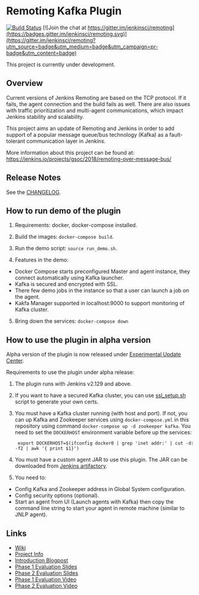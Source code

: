 # Remoting Kafka Plugin

[![Build Status](https://ci.jenkins.io/job/Plugins/job/remoting-kafka-plugin/job/master/badge/icon)](https://ci.jenkins.io/job/Plugins/job/remoting-kafka-plugin/job/master/)
[![Join the chat at https://gitter.im/jenkinsci/remoting](https://badges.gitter.im/jenkinsci/remoting.svg)](https://gitter.im/jenkinsci/remoting?utm_source=badge&utm_medium=badge&utm_campaign=pr-badge&utm_content=badge)

This project is currently under development.

## Overview

Current versions of Jenkins Remoting are based on the TCP protocol. If it fails, the agent connection and the build fails as well. There are also issues with traffic prioritization and multi-agent communications, which impact Jenkins stability and scalability.

This project aims an update of Remoting and Jenkins in order to add support of a popular message queue/bus technology (Kafka) as a fault-tolerant communication layer in Jenkins.

More information about this project can be found at: https://jenkins.io/projects/gsoc/2018/remoting-over-message-bus/

## Release Notes

See the [CHANGELOG](CHANGELOG.md).

## How to run demo of the plugin

1. Requirements: docker, docker-compose installed.

2. Build the images: `docker-compose build`.

3. Run the demo script: `source run_demo.sh`.

4. Features in the demo:

- Docker Compose starts preconfigured Master and agent instance, they connect automatically using Kafka launcher.
- Kafka is secured and encrypted with SSL.
- There few demo jobs in the instance so that a user can launch a job on the agent.
- Kakfa Manager supported in localhost:9000 to support monitoring of Kafka cluster.

5. Bring down the services: `docker-compose down`

## How to use the plugin in alpha version

Alpha version of the plugin is now released under [Experimental Update Center](https://jenkins.io/doc/developer/publishing/releasing-experimental-updates/#configuring-jenkins-to-use-experimental-update-center).

Requirements to use the plugin under alpha release:

1. The plugin runs with Jenkins v2.129 and above.

2. If you want to have a secured Kafka cluster, you can use [ssl_setup.sh](ssl_setup.sh) script to generate your own certs.

3. You must have a Kafka cluster running (with host and port). If not, you can up Kafka and Zookeeper services using `docker-compose.yml` in this repository using command `docker-compose up -d zookeeper kafka`. You need to set the `DOCKERHOST` environment variable before up the services:

        export DOCKERHOST=$(ifconfig docker0 | grep 'inet addr:' | cut -d: -f2 | awk '{ print $1}')

4. You must have a custom agent JAR to use this plugin. The JAR can be downloaded from [Jenkins artifactory](https://repo.jenkins-ci.org/releases/io/jenkins/plugins/remoting-kafka/remoting-kafka-agent/1.0.0-alpha-2/remoting-kafka-agent-1.0.0-alpha-2.jar).

5. You need to:

- Config Kafka and Zookeeper address in Global System configuration.
- Config security options (optional).
- Start an agent from UI (Launch agents with Kafka) then copy the command line string to start your agent in remote machine (similar to JNLP agent).

## Links

- [Wiki](https://wiki.jenkins.io/display/JENKINS/Remoting+Kafka+Plugin)
- [Project Info](https://jenkins.io/projects/gsoc/2018/remoting-over-message-bus/)
- [Introduction Blogpost](https://jenkins.io/blog/2018/06/18/remoting-over-message-bus/)
- [Phase 1 Evaluation Slides](https://docs.google.com/presentation/d/1GxkI17lZYQ6_pyAOR9sXNXq1K3LwkqjigXdxxf81VkE/edit?usp=sharing)
- [Phase 2 Evaluation Slides](https://docs.google.com/presentation/d/1TW31N-opvoFwSkD-FChhjCsXNWmeDjkecxJv8Lb6X-A/edit?usp=sharing)
- [Phase 1 Evaluation Video](https://youtu.be/qWHM8S0fzUw)
- [Phase 2 Evaluation Video](https://youtu.be/tuTODhJOTBU)
